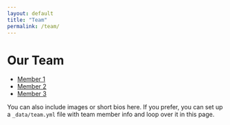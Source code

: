```yaml
---
layout: default
title: "Team"
permalink: /team/
---
```


# Our Team

* [Member 1](#)
* [Member 2](#)
* [Member 3](#)

You can also include images or short bios here. If you prefer, you can set up a `_data/team.yml` file with team member info and loop over it in this page.
